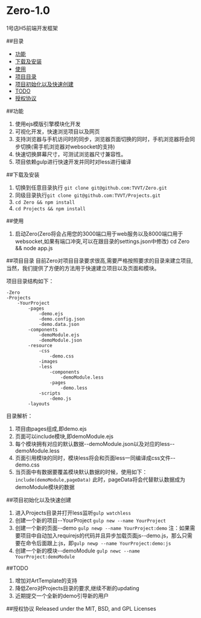 # Zero-1.0

1号店H5前端开发框架

##目录

*	[功能](#功能)
*	[下载及安装](#下载及安装)
*	[使用](#使用)
*	[项目目录](#项目目录)
*	[项目初始化以及快速创建](#项目初始化以及快速创建)
*	[TODO](#TODO)
*	[授权协议](#授权协议)

##功能
1.  使用ejs模版引擎模块化开发
2.  可视化开发，快速浏览项目以及网页
3.  支持浏览器与手机访问时的同步，浏览器页面切换的同时，手机浏览器将会同步切换(需手机浏览器对websocket的支持)
4.  快速切换屏幕尺寸，可测试浏览器尺寸兼容性。
5.  项目依赖gulp进行快速开发并同时对less进行编译

##下载及安装
1.  切换到任意目录执行 ``git clone git@github.com:TVVT/Zero.git``
2.  同级目录执行``git clone git@github.com:TVVT/Projects.git``
3.  ``cd Zero && npm install``
4.  ``cd Projects && npm install``

##使用
1.  启动Zero(Zero将会占用您的3000端口用于web服务以及8000端口用于websocket,如果有端口冲突,可以在跟目录的settings.json中修改)
    cd Zero && node app.js

##项目目录
目前Zero对项目目录要求很高,需要严格按照要求的目录来建立项目,当然，我们提供了方便的方法用于快速建立项目以及页面和模块。

项目目录结构如下：
```
-Zero
-Projects
	-YourProject
		-pages
			-demo.ejs
			-demo.config.json
			-demo.data.json
		-components
			-demoModule.ejs
			-demoModule.json
		-resource
			-css
				-demo.css
			-images
			-less
				-components
					-demoModule.less
				-pages
					-demo.less
			-scripts
				-demo.js
		-layouts
```

目录解析：
1.  项目由pages组成,即demo.ejs
2.  页面可以include模块,即demoModule.ejs
3.  每个模块拥有对应的默认数据--demoModule.json以及对应的less--demoModule.less
4.  页面引用模块的同时，模块less将会和页面less一同编译成css文件--demo.css
5.  当页面中有数据要覆盖模块默认数据的时候，使用如下：
    ``include(demoModule,pageData)``
    此时，pageData将会代替默认数据成为demoModule模块的数据

##项目初始化以及快速创建
1.  进入Projects目录并打开less监听``gulp watchless``
2.  创建一个新的项目--YourProject ``gulp new --name YourProject``
3.  创建一个新的页面--demo ``gulp newp --name YourProject:demo``
	注：如果需要项目中自动加入requirejs的代码并且异步加载页面js--demo.js，那么只需要在命令后面跟上:js，即``gulp newp --name YourProject:demo:js``
4.  创建一个新的模块--demoModule ``gulp newc --name YourProject:demoModule``

##TODO
1.  增加对ArtTemplate的支持
2.  降低Zero对Projects目录的要求,继续不断的updating
3.  近期提交一个全新的demo引导新的用户

##授权协议
Released under the MIT, BSD, and GPL Licenses



